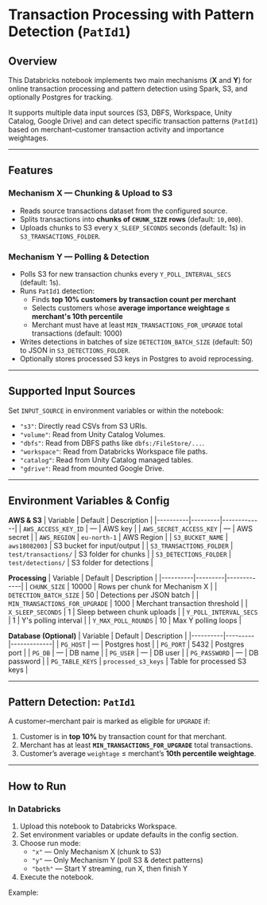 # Transaction Processing with Pattern Detection (`PatId1`)

## Overview
This Databricks notebook implements two main mechanisms (**X** and **Y**) for online transaction processing and pattern detection using Spark, S3, and optionally Postgres for tracking.  

It supports multiple data input sources (S3, DBFS, Workspace, Unity Catalog, Google Drive) and can detect specific transaction patterns (`PatId1`) based on merchant–customer transaction activity and importance weightages.

---

## Features

### Mechanism X — **Chunking & Upload to S3**
- Reads source transactions dataset from the configured source.
- Splits transactions into **chunks of `CHUNK_SIZE` rows** (default: `10,000`).
- Uploads chunks to S3 every `X_SLEEP_SECONDS` seconds (default: 1s) in `S3_TRANSACTIONS_FOLDER`.

### Mechanism Y — **Polling & Detection**
- Polls S3 for new transaction chunks every `Y_POLL_INTERVAL_SECS` (default: 1s).
- Runs `PatId1` detection:
  - Finds **top 10% customers by transaction count per merchant**
  - Selects customers whose **average importance weightage ≤ merchant's 10th percentile**
  - Merchant must have at least `MIN_TRANSACTIONS_FOR_UPGRADE` total transactions (default: 1000)
- Writes detections in batches of size `DETECTION_BATCH_SIZE` (default: 50) to JSON in `S3_DETECTIONS_FOLDER`.
- Optionally stores processed S3 keys in Postgres to avoid reprocessing.

---

## Supported Input Sources
Set `INPUT_SOURCE` in environment variables or within the notebook:

- `"s3"`: Directly read CSVs from S3 URIs.
- `"volume"`: Read from Unity Catalog Volumes.
- `"dbfs"`: Read from DBFS paths like `dbfs:/FileStore/...`.
- `"workspace"`: Read from Databricks Workspace file paths.
- `"catalog"`: Read from Unity Catalog managed tables.
- `"gdrive"`: Read from mounted Google Drive.

---

## Environment Variables & Config

**AWS & S3**
| Variable | Default | Description |
|----------|---------|-------------|
| `AWS_ACCESS_KEY_ID` | — | AWS key |
| `AWS_SECRET_ACCESS_KEY` | — | AWS secret |
| `AWS_REGION` | `eu-north-1` | AWS Region |
| `S3_BUCKET_NAME` | `aws18082003` | S3 bucket for input/output |
| `S3_TRANSACTIONS_FOLDER` | `test/transactions/` | S3 folder for chunks |
| `S3_DETECTIONS_FOLDER` | `test/detections/` | S3 folder for detections |

**Processing**
| Variable | Default | Description |
|----------|---------|-------------|
| `CHUNK_SIZE` | 10000 | Rows per chunk for Mechanism X |
| `DETECTION_BATCH_SIZE` | 50 | Detections per JSON batch |
| `MIN_TRANSACTIONS_FOR_UPGRADE` | 1000 | Merchant transaction threshold |
| `X_SLEEP_SECONDS` | 1 | Sleep between chunk uploads |
| `Y_POLL_INTERVAL_SECS` | 1 | Y's polling interval |
| `Y_MAX_POLL_ROUNDS` | 10 | Max Y polling loops |

**Database (Optional)**
| Variable | Default | Description |
|----------|---------|-------------|
| `PG_HOST` | — | Postgres host |
| `PG_PORT` | 5432 | Postgres port |
| `PG_DB` | — | DB name |
| `PG_USER` | — | DB user |
| `PG_PASSWORD` | — | DB password |
| `PG_TABLE_KEYS` | `processed_s3_keys` | Table for processed S3 keys |

---

## Pattern Detection: `PatId1`

A customer–merchant pair is marked as eligible for `UPGRADE` if:
1. Customer is in **top 10%** by transaction count for that merchant.
2. Merchant has at least **`MIN_TRANSACTIONS_FOR_UPGRADE`** total transactions.
3. Customer’s average `weightage` ≤ merchant’s **10th percentile weightage**.

---

## How to Run

### In Databricks
1. Upload this notebook to Databricks Workspace.
2. Set environment variables or update defaults in the config section.
3. Choose run mode:
   - `"x"` — Only Mechanism X (chunk to S3)
   - `"y"` — Only Mechanism Y (poll S3 & detect patterns)
   - `"both"` — Start Y streaming, run X, then finish Y
4. Execute the notebook.

Example:

